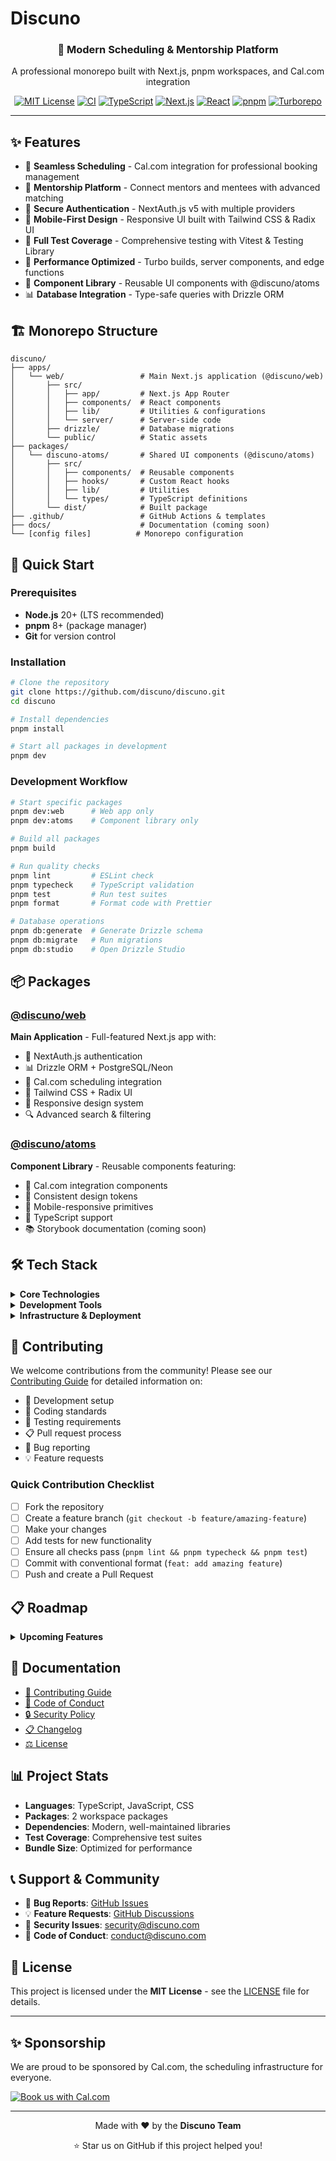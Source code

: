 # Discuno

<div align="center">
  <h3>🚀 Modern Scheduling & Mentorship Platform</h3>
  <p>A professional monorepo built with Next.js, pnpm workspaces, and Cal.com integration</p>

[![MIT License](https://img.shields.io/badge/License-MIT-green.svg)](https://choosealicense.com/licenses/mit/)
[![CI](https://github.com/discuno/discuno/actions/workflows/ci.yml/badge.svg)](https://github.com/discuno/discuno/actions/workflows/ci.yml)
[![TypeScript](https://img.shields.io/badge/%3C%2F%3E-TypeScript-%230074c1.svg)](http://www.typescriptlang.org/)
[![Next.js](https://img.shields.io/badge/Next.js-15-black?logo=next.js)](https://nextjs.org/)
[![React](https://img.shields.io/badge/React-19-blue?logo=react)](https://reactjs.org/)
[![pnpm](https://img.shields.io/badge/pnpm-workspace-orange?logo=pnpm)](https://pnpm.io/)
[![Turborepo](https://img.shields.io/badge/Turborepo-enabled-red?logo=turborepo)](https://turbo.build/)

</div>

---

## ✨ Features

- 📅 **Seamless Scheduling** - Cal.com integration for professional booking management
- 👥 **Mentorship Platform** - Connect mentors and mentees with advanced matching
- 🔐 **Secure Authentication** - NextAuth.js v5 with multiple providers
- 📱 **Mobile-First Design** - Responsive UI built with Tailwind CSS & Radix UI
- 🧪 **Full Test Coverage** - Comprehensive testing with Vitest & Testing Library
- 🚀 **Performance Optimized** - Turbo builds, server components, and edge functions
- 🎨 **Component Library** - Reusable UI components with @discuno/atoms
- 📊 **Database Integration** - Type-safe queries with Drizzle ORM

## 🏗️ Monorepo Structure

```
discuno/
├── apps/
│   └── web/                 # Main Next.js application (@discuno/web)
│       ├── src/
│       │   ├── app/         # Next.js App Router
│       │   ├── components/  # React components
│       │   ├── lib/         # Utilities & configurations
│       │   └── server/      # Server-side code
│       ├── drizzle/         # Database migrations
│       └── public/          # Static assets
├── packages/
│   └── discuno-atoms/       # Shared UI components (@discuno/atoms)
│       ├── src/
│       │   ├── components/  # Reusable components
│       │   ├── hooks/       # Custom React hooks
│       │   ├── lib/         # Utilities
│       │   └── types/       # TypeScript definitions
│       └── dist/            # Built package
├── .github/                 # GitHub Actions & templates
├── docs/                    # Documentation (coming soon)
└── [config files]          # Monorepo configuration
```

## 🚀 Quick Start

### Prerequisites

- **Node.js** 20+ (LTS recommended)
- **pnpm** 8+ (package manager)
- **Git** for version control

### Installation

```bash
# Clone the repository
git clone https://github.com/discuno/discuno.git
cd discuno

# Install dependencies
pnpm install

# Start all packages in development
pnpm dev
```

### Development Workflow

```bash
# Start specific packages
pnpm dev:web      # Web app only
pnpm dev:atoms    # Component library only

# Build all packages
pnpm build

# Run quality checks
pnpm lint         # ESLint check
pnpm typecheck    # TypeScript validation
pnpm test         # Run test suites
pnpm format       # Format code with Prettier

# Database operations
pnpm db:generate  # Generate Drizzle schema
pnpm db:migrate   # Run migrations
pnpm db:studio    # Open Drizzle Studio
```

## 📦 Packages

### [@discuno/web](./apps/web)

**Main Application** - Full-featured Next.js app with:

- 🔐 NextAuth.js authentication
- 📊 Drizzle ORM + PostgreSQL/Neon
- 📅 Cal.com scheduling integration
- 🎨 Tailwind CSS + Radix UI
- 📱 Responsive design system
- 🔍 Advanced search & filtering

### [@discuno/atoms](./packages/discuno-atoms)

**Component Library** - Reusable components featuring:

- 🧩 Cal.com integration components
- 🎨 Consistent design tokens
- 📱 Mobile-responsive primitives
- 🔧 TypeScript support
- 📚 Storybook documentation (coming soon)

## 🛠️ Tech Stack

<details>
<summary><strong>Core Technologies</strong></summary>

- **Monorepo**: pnpm workspaces + Turborepo
- **Frontend**: Next.js 15 (App Router), React 19
- **Language**: TypeScript (strict mode)
- **Styling**: Tailwind CSS 4, Radix UI primitives
- **Database**: Drizzle ORM, PostgreSQL (Neon)
- **Authentication**: NextAuth.js v5
- **State Management**: Zustand, React Query/TanStack Query
- **Build System**: Turbo, tsup (for packages)

</details>

<details>
<summary><strong>Development Tools</strong></summary>

- **Testing**: Vitest, Testing Library, Playwright (E2E)
- **Linting**: ESLint, TypeScript ESLint
- **Formatting**: Prettier, Tailwind Prettier plugin
- **Git Hooks**: Husky, lint-staged, Commitlint
- **CI/CD**: GitHub Actions, Dependabot
- **Package Management**: pnpm (fast, efficient)

</details>

<details>
<summary><strong>Infrastructure & Deployment</strong></summary>

- **Platform**: Vercel (optimized for Next.js)
- **Database**: Neon (PostgreSQL), Redis (caching)
- **CDN**: Vercel Edge Network
- **Monitoring**: Sentry error tracking
- **Analytics**: Vercel Analytics
- **Email**: SendGrid integration

</details>

## 🤝 Contributing

We welcome contributions from the community! Please see our [Contributing Guide](CONTRIBUTING.md) for detailed information on:

- 🔧 Development setup
- 📝 Coding standards
- 🧪 Testing requirements
- 📋 Pull request process
- 🐛 Bug reporting
- 💡 Feature requests

### Quick Contribution Checklist

- [ ] Fork the repository
- [ ] Create a feature branch (`git checkout -b feature/amazing-feature`)
- [ ] Make your changes
- [ ] Add tests for new functionality
- [ ] Ensure all checks pass (`pnpm lint && pnpm typecheck && pnpm test`)
- [ ] Commit with conventional format (`feat: add amazing feature`)
- [ ] Push and create a Pull Request

## 📋 Roadmap

<details>
<summary><strong>Upcoming Features</strong></summary>

- [ ] 📚 Storybook integration for component documentation
- [ ] 🌍 Internationalization (i18n) support
- [ ] 📊 Advanced analytics dashboard
- [ ] 🔔 Real-time notifications system
- [ ] 🎯 Advanced matching algorithms
- [ ] 📱 Mobile app (React Native)
- [ ] 🤖 AI-powered scheduling suggestions

</details>

## 📄 Documentation

- [📖 Contributing Guide](CONTRIBUTING.md)
- [📜 Code of Conduct](CODE_OF_CONDUCT.md)
- [🔒 Security Policy](SECURITY.md)
- [📋 Changelog](CHANGELOG.md)
- [⚖️ License](LICENSE)

## 📊 Project Stats

- **Languages**: TypeScript, JavaScript, CSS
- **Packages**: 2 workspace packages
- **Dependencies**: Modern, well-maintained libraries
- **Test Coverage**: Comprehensive test suites
- **Bundle Size**: Optimized for performance

## 📞 Support & Community

- 🐛 **Bug Reports**: [GitHub Issues](https://github.com/discuno/discuno/issues)
- 💡 **Feature Requests**: [GitHub Discussions](https://github.com/discuno/discuno/discussions)
- 📧 **Security Issues**: [security@discuno.com](mailto:security@discuno.com)
- 🤝 **Code of Conduct**: [conduct@discuno.com](mailto:conduct@discuno.com)

## 📄 License

This project is licensed under the **MIT License** - see the [LICENSE](LICENSE) file for details.

---

## ✨ Sponsorship

We are proud to be sponsored by Cal.com, the scheduling infrastructure for everyone.

<a href="https://cal.com/discuno/30min?utm_source=banner&utm_campaign=oss" target="_blank">
  <picture>
    <source srcSet="https://cal.com/book-with-cal-dark.svg" media="(prefers-color-scheme: dark)" />
    <img alt="Book us with Cal.com" src="https://cal.com/book-with-cal-light.svg" />
  </picture>
</a>

---

<div align="center">
  <p>Made with ❤️ by the <strong>Discuno Team</strong></p>
  <p>⭐ Star us on GitHub if this project helped you!</p>
</div>
